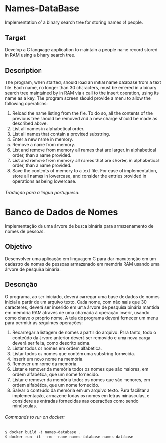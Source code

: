 # Names-DataBase
Implementation of a binary search tree for storing names of people.

## Target
Develop a C language application to maintain a people name record
stored in RAM using a binary search tree.
## Description
The program, when started, should load an initial name database from a text file.
Each name, no longer than 30 characters, must be entered in a binary search tree maintained by
in RAM via a call to the insert operation, using its name as a key.
The program screen should provide a menu to allow the following operations:
1. Reload the name listing from the file. To do so, all the contents of the previous tree
should be removed and a new charge should be made as described above.
2. List all names in alphabetical order.
3. List all names that contain a provided substring.
4. Enter a new name in memory.
5. Remove a name from memory.
6. List and remove from memory all names that are larger, in alphabetical order, than a name
provided.
7. List and remove from memory all names that are shorter, in alphabetical order, than a name
provided.
8. Save the contents of memory to a text file.
For ease of implementation, store all names in lowercase, and consider the entries
provided in operations as being lowercase.


###### Tradução para a língua portuguesa:

# Banco de Dados de Nomes
Implementação de uma árvore de busca binária para armazenamento de nomes de pessoas.

## Objetivo
Desenvolver uma aplicação em linguagem C para dar manutenção em um cadastro de nomes de pessoas
armazenado em memória RAM usando uma árvore de pesquisa binária.
## Descrição
O programa, ao ser iniciado, deverá carregar uma base de dados de nomes inicial a partir de um arquivo texto.
Cada nome, com não mais que 30 caracteres, deverá ser inserido em uma árvore de pesquisa binária mantida
em memória RAM através de uma chamada à operação inserir, usando como chave o próprio nome.
A tela do programa deverá fornecer um menu para permitir as seguintes operações:
1. Recarregar a listagem de nomes a partir do arquivo. Para tanto, todo o conteúdo da árvore anterior
deverá ser removido e uma nova carga deverá ser feita, como descrito acima.
2. Listar todos os nomes em ordem alfabética.
3. Listar todos os nomes que contém uma substring fornecida.
4. Inserir um novo nome na memória.
5. Remover um nome da memória.
6. Listar e remover da memória todos os nomes que são maiores, em ordem alfabética, que um nome
fornecido.
7. Listar e remover da memória todos os nomes que são menores, em ordem alfabética, que um nome
fornecido.
8. Salvar o conteúdo da memória em um arquivo texto.
Para facilitar a implementação, armazene todas os nomes em letras minúsculas, e considere as entradas
fornecidas nas operações como sendo minúsculas. 

###### Commands to run on docker:
```powershell
$ docker build -t names-database .
$ docker run -it --rm --name names-database names-database
```